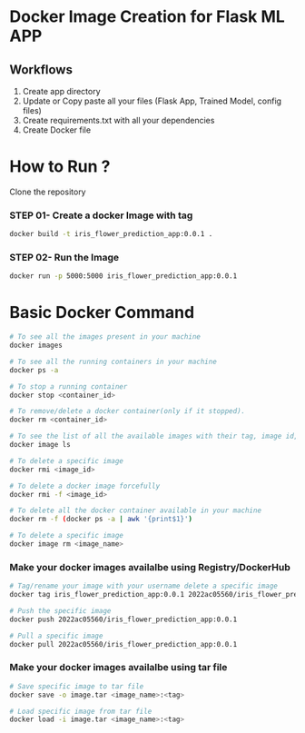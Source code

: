# Docker Image Creation for Flask ML APP


## Workflows

1. Create app directory 
2. Update or Copy paste all your files (Flask App, Trained Model, config files)
3. Create requirements.txt with all your dependencies
4. Create Docker file


# How to Run ?


Clone the repository

### STEP 01- Create a docker Image with tag

```bash
docker build -t iris_flower_prediction_app:0.0.1 .
```


### STEP 02- Run the Image

```bash
docker run -p 5000:5000 iris_flower_prediction_app:0.0.1
```

# Basic Docker Command

```bash
# To see all the images present in your machine
docker images
```

```bash
# To see all the running containers in your machine
docker ps -a
```

```bash
# To stop a running container
docker stop <container_id>
```

```bash
# To remove/delete a docker container(only if it stopped).
docker rm <container_id>
```

```bash
# To see the list of all the available images with their tag, image id, creation time and size.
docker image ls
```

```bash
# To delete a specific image
docker rmi <image_id>
```

```bash
# To delete a docker image forcefully
docker rmi -f <image_id>
```

```bash
# To delete all the docker container available in your machine
docker rm -f (docker ps -a | awk '{print$1}')
```

```bash
# To delete a specific image
docker image rm <image_name>
```

### Make your docker images availalbe using Registry/DockerHub


```bash
# Tag/rename your image with your username delete a specific image
docker tag iris_flower_prediction_app:0.0.1 2022ac05560/iris_flower_prediction_app:0.0.1
```

```bash
# Push the specific image
docker push 2022ac05560/iris_flower_prediction_app:0.0.1
```

```bash
# Pull a specific image
docker pull 2022ac05560/iris_flower_prediction_app:0.0.1
```

### Make your docker images availalbe using tar file

```bash
# Save specific image to tar file
docker save -o image.tar <image_name>:<tag>
```

```bash
# Load specific image from tar file
docker load -i image.tar <image_name>:<tag>
```


